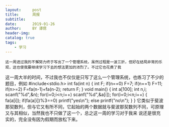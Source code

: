 ```yaml
---
layout:     post   				   
title:      周报 				 
subtitle:   
date:       2019-01-26 				
author:     BY 谭偲						
header-img: 
catalog: true 						
tags:								
    - 学习
---
```

    这一周进过我的不懈努力终于写出了一个管理系统，虽然过程是一波三折，但好在结局非常的乐观，这也使我要继续学习下去的想法更加的浓烈了。不过它也花费了我
这一周大半的时间，不过我也不仅仅是只写了这么一个管理系统，也练习了不少的题目，例如
#include<stdio.h>
int fa(int n)
{
	int F;
	if(n==0)
		F=7;
	if(n==1)
		F=11;
	if(n>=2)
		F=fa(n-1)+fa(n-2);
	return F;
}
void main()
{
	int a[100];
	int n,i;
	scanf("%d",&n);
	for(i=0;i<n;i++)
		scanf("%d",&a[i]);
	for(i=0;i<n;i++)
	{
		fa(a[i]);
		if(fa(a[i])%3==0)
			printf("yes\n");
		else
			printf("no\n");
	}
}
    它类似于斐波那契数列，但与它又有所不同，它起始的两个数据就与斐波那契数列不同，可原理又与其相似，当然我也不只做了这一个，总之这一周的学习对于我来
说还是很充实的，完全没有因为假期而放松下来。
